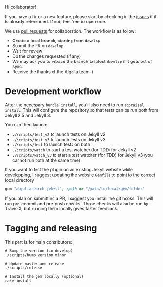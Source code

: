 Hi collaborator!

If you have a fix or a new feature, please start by checking in the
[issues](https://github.com/algolia/algoliasearch-jekyll/issues) if it is
already referenced. If not, feel free to open one.

We use [pull requests](https://github.com/algolia/algoliasearch-jekyll/pulls)
for collaboration. The workflow is as follow:

- Create a local branch, starting from `develop`
- Submit the PR on `develop`
- Wait for review
- Do the changes requested (if any)
- We may ask you to rebase the branch to latest `develop` if it gets out of sync
- Receive the thanks of the Algolia team :)

# Development workflow

After the necessary `bundle install`, you'll also need to run `appraisal
install`. This will configure the repository so that tests can be run both from
Jekyll 2.5 and Jekyll 3.

You can then launch:
- `./scripts/test_v2` to launch tests on Jekyll v2
- `./scripts/test_v3` to launch tests on Jekyll v3
- `./scripts/test` to launch tests on both
- `./scripts/watch` to start a test watcher (for TDD) for Jekyll v2
- `./scripts/watch_v3` to start a test watcher (for TDD) for Jekyll v3 (you
  cannot run both at the same time)

If you want to test the plugin on an existing Jekyll website while developping,
I suggest updating the website `Gemfile` to point to the correct local directory

```ruby
gem "algoliasearch-jekyll", :path => "/path/to/local/gem/folder"
```

If you plan on submitting a PR, I suggest you install the git hooks. This will
run pre-commit and pre-push checks. Those checks will also be run by TravisCI,
but running them locally gives faster feedback.

# Tagging and releasing

This part is for main contributors:

```
# Bump the version (in develop)
./scripts/bump_version minor

# Update master and release
./scripts/release

# Install the gem locally (optional)
rake install
```



